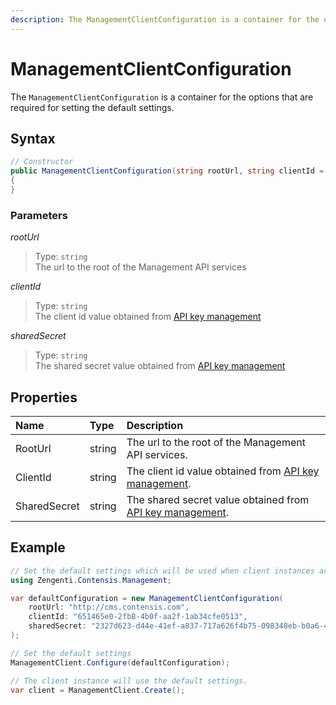 ```yaml
---
description: The ManagementClientConfiguration is a container for the options that are required for setting the default settings.
---
```

# ManagementClientConfiguration

The `ManagementClientConfiguration` is a container for the options that are required for setting the default settings.

## Syntax

```cs
// Constructor
public ManagementClientConfiguration(string rootUrl, string clientId = null, string sharedSecret = null)
{
}
```

### Parameters

*rootUrl*
> Type: `string`  
> The url to the root of the Management API services

*clientId*
> Type: `string`  
> The client id value obtained from [API key management](https://zenhub.zengenti.com/Contensis/10.0/kb/content-types-and-entries/api-keys/api-key-overview.aspx)

*sharedSecret*
> Type: `string`  
> The shared secret value obtained from [API key management](https://zenhub.zengenti.com/Contensis/10.0/kb/content-types-and-entries/api-keys/api-key-overview.aspx)

## Properties

| Name | Type | Description |
| :--- | :--- | :---------- |
| RootUrl | string | The url to the root of the Management API services. |
| ClientId | string | The client id value obtained from [API key management](https://zenhub.zengenti.com/Contensis/10.0/kb/content-types-and-entries/api-keys/api-key-overview.aspx). |
| SharedSecret | string | The shared secret value obtained from [API key management](https://zenhub.zengenti.com/Contensis/10.0/kb/content-types-and-entries/api-keys/api-key-overview.aspx). |

## Example

```cs
// Set the default settings which will be used when client instances are created without parameters
using Zengenti.Contensis.Management;

var defaultConfiguration = new ManagementClientConfiguration(
    rootUrl: "http://cms.contensis.com",
    clientId: "651465e0-2fb8-4b0f-aa2f-1ab34cfe0513",
    sharedSecret: "2327d623-d44e-41ef-a837-717a626f4b75-098348eb-b0a6-4023-a64a-805536024dfb-1a558c9c-49dc-4709-9e8b-c203f60fda80"
);

// Set the default settings
ManagementClient.Configure(defaultConfiguration);

// The client instance will use the default settings.
var client = ManagementClient.Create();
```

